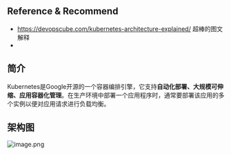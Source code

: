 ## Reference & Recommend
- https://devopscube.com/kubernetes-architecture-explained/ 超棒的图文解释
- 
## 简介

 Kubernetes是Google开源的一个容器编排引擎，它支持**自动化部署、大规模可伸缩、应用容器化管理**。在生产环境中部署一个应用程序时，通常要部署该应用的多个实例以便对应用请求进行负载均衡。

## 架构图

![image.png](https://happychan.oss-cn-shenzhen.aliyuncs.com/picgo/20250101172229.png)

